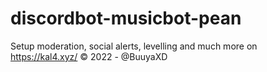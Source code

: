 # discordbot-musicbot-pean
Setup moderation, social alerts, levelling and much more on https://kal4.xyz/ © 2022 - @BuuyaXD
